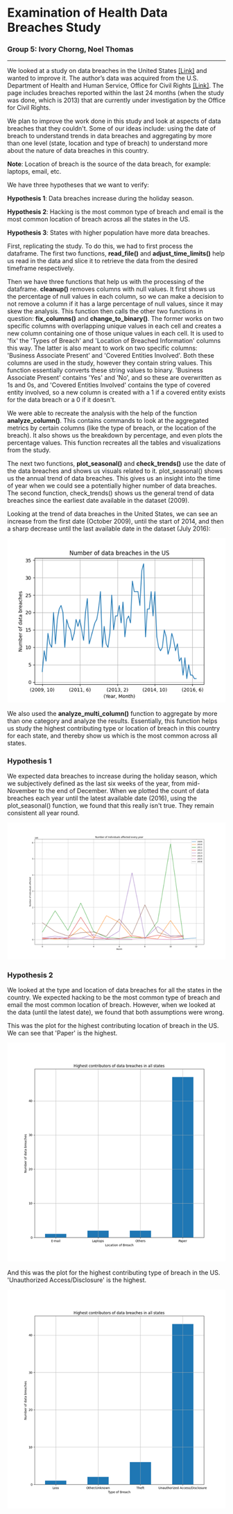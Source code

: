 # Examination of Health Data Breaches Study

### Group 5: Ivory Chorng, Noel Thomas

---

We looked at a study on data breaches in the United States [[Link]](https://www.ncbi.nlm.nih.gov/pmc/articles/PMC4272442/) and 
wanted to improve it. The author’s data was acquired from the U.S. Department of Health and Human Service, Office for 
Civil Rights [[Link]](https://ocrportal.hhs.gov/ocr/breach/breach_report.jsf). The page includes 
breaches reported within the last 24 months (when the study was done, which is 2013) that are currently under 
investigation by the Office for Civil Rights.

We plan to improve the work done in this study and look at aspects of data breaches that they couldn't. Some of our 
ideas include: using the date of breach to understand trends in data breaches and aggregating by more than one level
(state, location and type of breach) to understand more about the nature of data breaches in this country.

**Note**: Location of breach is the source of the data breach, for example: laptops, email, etc.

We have three hypotheses that we want to verify:

**Hypothesis 1**: Data breaches increase during the holiday season.

**Hypothesis 2**: Hacking is the most common type of breach and email is the most common location of breach across all 
the states in the US.

**Hypothesis 3**: States with higher population have more data breaches.



First, replicating the study. To do this, we had to first process the dataframe. The first two functions, **read_file()** 
and **adjust_time_limits()** help us read in the data and slice it to retrieve the data from the desired timeframe 
respectively.

Then we have three functions that help us with the processing of the dataframe. __cleanup()__ removes columns 
with null values. It first shows us the percentage of null values in each column, so we can make a decision to not 
remove a column if it has a large percentage of null values, since it may skew the analysis. This function then calls 
the other two functions in question: __fix_columns()__ and __change_to_binary()__. The former works on two specific columns 
with overlapping unique values in each cell and creates a new column containing one of those unique values in each 
cell. It is used to 'fix' the 'Types of Breach' and 'Location of Breached Information' columns this way. The latter is 
also meant to work on two specific columns: 'Business Associate Present' and 'Covered Entities Involved'. Both these 
columns are used in the study, however they contain string values. This function essentially converts these string 
values to binary. 'Business Associate Present' contains 'Yes' and 'No', and so these are overwritten as 1s and 0s, and 
'Covered Entities Involved' contains the type of covered entity involved, so a new column is created with a 1 if a 
covered entity exists for the data breach or a 0 if it doesn't.

We were able to recreate the analysis with the help of the function __analyze_column()__. This contains commands to look at 
the aggregated metrics by certain columns (like the type of breach, or the location of the breach). It also shows us 
the breakdown by percentage, and even plots the percentage values. This function recreates all the tables and 
visualizations from the study.

The next two functions, __plot_seasonal()__ and __check_trends()__ use the date of the data breaches and shows us 
visuals related to it. plot_seasonal() shows us the annual trend of data breaches. This gives us an insight into the 
time of year when we could see a potentially higher number of data breaches. The second function, check_trends() shows 
us the general trend of data breaches since the earliest date available in the dataset (2009).

Looking at the trend of data breaches in the United States, we can see an increase from the first date (October 2009), 
until the start of 2014, and then a sharp decrease until the last available date in the dataset (July 2016):

![alt text](https://github.com/noelthomas28/2022Fall_projects/blob/main/Trend.png "Number of data breaches in the US")


We also used the __analyze_multi_column()__ function to aggregate by more than one category and analyze the results. 
Essentially, this function helps us study the highest contributing type or location of breach in this country for each 
state, and thereby show us which is the most common across all states.


### Hypothesis 1

We expected data breaches to increase during the holiday season, which we subjectively defined as the last six weeks of 
the year, from mid-November to the end of December. When we plotted the count of data breaches each year until the 
latest available date (2016), using the plot_seasonal() function, we found that this really isn't true. They remain 
consistent all year round.

![alt text](https://github.com/noelthomas28/2022Fall_projects/blob/main/Seasonal.png "Count of data breaches each year")

### Hypothesis 2

We looked at the type and location of data breaches for all the states in the country. We expected hacking to be the 
most common type of breach and email the most common location of breach. However, when we looked at the data (until 
the latest date), we found that both assumptions were wrong.

This was the plot for the highest contributing location of breach in the US. We can see that 'Paper' is the highest.

![alt text](https://github.com/noelthomas28/2022Fall_projects/blob/main/Location%20of%20Breach.png "Highest contributing location of breach")


And this was the plot for the highest contributing type of breach in the US. 'Unauthorized Access/Disclosure' is 
the highest.

![alt text](https://github.com/noelthomas28/2022Fall_projects/blob/main/Type%20of%20Breach.png "Highest contributing type of breach")
